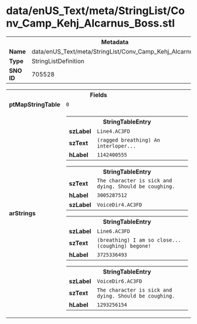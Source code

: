 <h1>data/enUS_Text/meta/StringList/Conv_Camp_Kehj_Alcarnus_Boss.stl</h1><table><tr><th colspan="100%">Metadata</th></tr><tr><td><b>Name</b></td><td>data/enUS_Text/meta/StringList/Conv_Camp_Kehj_Alcarnus_Boss.stl</td></tr><tr><td><b>Type</b></td><td>StringListDefinition</td></tr><tr><td><b>SNO ID</b></td><td>705528</td></tr></table>

<table><tr><th colspan="100%">Fields</th></tr><tr><td><b>ptMapStringTable</b></td><td><code>0</code></td></tr><tr><td><b>arStrings</b></td><td><table><tr><th colspan="100%">StringTableEntry</th></tr><tr><td><b>szLabel</b></td><td><code>Line4.AC3FD</code></td></tr><tr><td><b>szText</b></td><td><code>(ragged breathing) An interloper...</code></td></tr><tr><td><b>hLabel</b></td><td><code>1142400555</code></td></tr></table>


<table><tr><th colspan="100%">StringTableEntry</th></tr><tr><td><b>szText</b></td><td><code>The character is sick and dying. Should be coughing. </code></td></tr><tr><td><b>hLabel</b></td><td><code>3005287512</code></td></tr><tr><td><b>szLabel</b></td><td><code>VoiceDir4.AC3FD</code></td></tr></table>


<table><tr><th colspan="100%">StringTableEntry</th></tr><tr><td><b>szLabel</b></td><td><code>Line6.AC3FD</code></td></tr><tr><td><b>szText</b></td><td><code>(breathing) I am so close...(coughing) begone!</code></td></tr><tr><td><b>hLabel</b></td><td><code>3725336493</code></td></tr></table>


<table><tr><th colspan="100%">StringTableEntry</th></tr><tr><td><b>szLabel</b></td><td><code>VoiceDir6.AC3FD</code></td></tr><tr><td><b>szText</b></td><td><code>The character is sick and dying. Should be coughing. </code></td></tr><tr><td><b>hLabel</b></td><td><code>1293256154</code></td></tr></table>


</td></tr></table>

